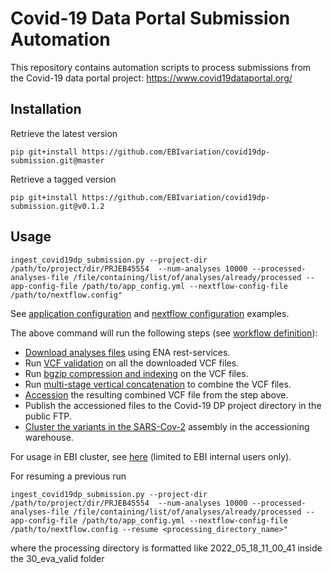 # Covid-19 Data Portal Submission Automation

This repository contains automation scripts to process submissions from the Covid-19 data portal project: https://www.covid19dataportal.org/

## Installation

Retrieve the latest version
```
pip git+install https://github.com/EBIvariation/covid19dp-submission.git@master
```

Retrieve a tagged version
```
pip git+install https://github.com/EBIvariation/covid19dp-submission.git@v0.1.2
```

## Usage

``` 
ingest_covid19dp_submission.py --project-dir /path/to/project/dir/PRJEB45554  --num-analyses 10000 --processed-analyses-file /file/containing/list/of/analyses/already/processed --app-config-file /path/to/app_config.yml --nextflow-config-file /path/to/nextflow.config"
```

See [application configuration](covid19dp_submission/etc/example_app_config.yml) and [nextflow configuration](covid19dp_submission/etc/example_nextflow.config) examples. 

The above command will run the following steps (see [workflow definition](covid19dp_submission/nextflow/submission_workflow.nf)):

* [Download analyses files](covid19dp_submission/download_analyses.py) using ENA rest-services.
* Run [VCF validation](covid19dp_submission/steps/run_vcf_validator.py) on all the downloaded VCF files.
* Run [bgzip compression and indexing](covid19dp_submission/steps/bgzip_and_index_vcf.py) on the VCF files. 
* Run [multi-stage vertical concatenation](covid19dp_submission/steps/vcf_vertical_concat/run_vcf_vertical_concat_pipeline.py) to combine the VCF files.
* [Accession](covid19dp_submission/steps/accession_vcf.py) the resulting combined VCF file from the step above.
* Publish the accessioned files to the Covid-19 DP project directory in the public FTP.
* [Cluster the variants in the SARS-Cov-2](covid19dp_submission/steps/cluster_assembly.py) assembly in the accessioning warehouse.

For usage in EBI cluster, see [here](https://www.ebi.ac.uk/panda/jira/browse/EVA-2495?focusedCommentId=366472&page=com.atlassian.jira.plugin.system.issuetabpanels:comment-tabpanel#comment-366472) (limited to EBI internal users only).


For resuming a previous run

```
ingest_covid19dp_submission.py --project-dir /path/to/project/dir/PRJEB45554  --num-analyses 10000 --processed-analyses-file /file/containing/list/of/analyses/already/processed --app-config-file /path/to/app_config.yml --nextflow-config-file /path/to/nextflow.config --resume <processing_directory_name>"
```

where the processing directory is formatted like 2022_05_18_11_00_41 inside the 30_eva_valid folder